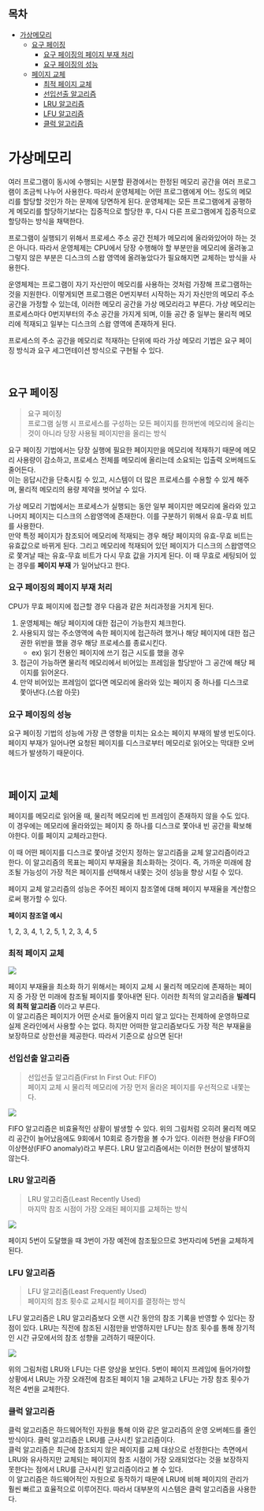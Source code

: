 ## 목차
- [가상메모리](#가상메모리)
  - [요구 페이징](#요구-페이징)
    - [요구 페이징의 페이지 부재 처리](#요구-페이징의-페이지-부재-처리)
    - [요구 페이징의 성능](#요구-페이징의-성능)
  - [페이지 교체](#페이지-교체)
    - [최적 페이지 교체](#최적-페이지-교체)
    - [선입선출 알고리즘](#선입선출-알고리즘)
    - [LRU 알고리즘](#lru-알고리즘)
    - [LFU 알고리즘](#lfu-알고리즘)
    - [클럭 알고리즘](#클럭-알고리즘)

# 가상메모리
여러 프로그램이 동시에 수행되는 시분할 환경에서는 한정된 메모리 공간을 여러 프로그램이 조금씩 나누어 사용한다. 따라서 운영체제는 어떤 프로그램에게 어느 정도의 메모리를 할당할 것인가 하는 문제에 당면하게 된다. 운영체제는 모든 프로그램에게 공평하게 메모리를 할당하기보다는 집중적으로 할당한 후, 다시 다른 프로그램에게 집중적으로 할당하는 방식을 채택한다.  

프로그램이 실행되기 위해서 프로세스 주소 공간 전체가 메모리에 올라와있어야 하는 것은 아니다. 따라서 운영체제는 CPU에서 당장 수행해야 할 부분만을 메모리에 올려놓고 그렇지 않은 부분은 디스크의 스왑 영역에 올려놓았다가 필요해지면 교체하는 방식을 사용한다.  

운영체제는 프로그램이 자기 자신만이 메모리를 사용하는 것처럼 가장해 프로그램하는 것을 지원한다. 이렇게되면 프로그램은 0번지부터 시작하는 자기 자신만의 메모리 주소 공간을 가정할 수 있는데, 이러한 메모리 공간을 가상 메모리라고 부른다. 가상 메모리는 프로세스마다 0번지부터의 주소 공간을 가지게 되며, 이들 공간 중 일부는 물리적 메모리에 적재되고 일부는 디스크의 스왑 영역에 존재하게 된다.  

프로세스의 주소 공간을 메모리로 적재하는 단위에 따라 가상 메모리 기법은 요구 페이징 방식과 요구 세그먼테이션 방식으로 구현될 수 있다.

<br>

## 요구 페이징
> 요구 페이징  
> 프로그램 실행 시 프로세스를 구성하는 모든 페이지를 한꺼번에 메모리에 올리는 것이 아니라 당장 사용될 페이지만을 올리는 방식

요구 페이징 기법에서는 당장 실행에 필요한 페이지만을 메모리에 적재하기 때문에 메모리 사용량이 감소하고, 프로세스 전체를 메모리에 올리는데 소요되는 입출력 오버헤드도 줄어든다.  
이는 응답시간을 단축시킬 수 있고, 시스템이 더 많은 프로세스를 수용할 수 있게 해주며, 물리적 메모리의 용량 제약을 벗어날 수 있다.  

가상 메모리 기법에서는 프로세스가 실행되는 동안 일부 페이지만 메모리에 올라와 있고 나머지 페이지는 디스크의 스왑영역에 존재한다. 이를 구분하기 위해서 유효-무효 비트를 사용한다.  
만약 특정 페이지가 참조되어 메모리에 적재되는 경우 해당 페이지의 유효-무효 비트는 유효값으로 바뀌게 된다. 그리고 메모리에 적재되어 있던 페이지가 디스크의 스왑영역으로 쫓겨날 때는 유효-무효 비트가 다시 무효 값을 가지게 된다. 이 때 무효로 세팅되어 있는 경우를 __페이지 부재__ 가 일어났다고 한다.  

### 요구 페이징의 페이지 부재 처리
CPU가 무효 페이지에 접근할 경우 다음과 같은 처리과정을 거치게 된다.  

1. 운영체제는 해당 페이지에 대한 접근이 가능한지 체크한다.
2. 사용되지 않는 주소영역에 속한 페이지에 접근하려 했거나 해당 페이지에 대한 접근 권한 위반을 했을 경우 해당 프로세스를 종료시킨다.
   - ex) 읽기 전용인 페이지에 쓰기 접근 시도를 했을 경우
3. 접근이 가능하면 물리적 메모리에서 비어있는 프레임을 할당받아 그 공간에 해당 페이지를 읽어온다.
4. 만약 비어있는 프레임이 없다면 메모리에 올라와 있는 페이지 중 하나를 디스크로 쫓아낸다.(스왑 아웃)

### 요구 페이징의 성능
요구 페이징 기법의 성능에 가장 큰 영향을 미치는 요소는 페이지 부재의 발생 빈도이다. 페이지 부재가 일어나면 요청된 페이지를 디스크로부터 메모리로 읽어오는 막대한 오버헤드가 발생하기 때문이다.

<br>

## 페이지 교체
페이지를 메모리로 읽어올 때, 물리적 메모리에 빈 프레임이 존재하지 않을 수도 있다. 이 경우에는 메모리에 올라와있는 페이지 중 하나를 디스크로 쫓아내 빈 공간을 확보해야한다. 이를 페이지 교체라고한다.  

이 때 어떤 페이지를 디스크로 쫓아낼 것인지 정하는 알고리즘을 교체 알고리즘이라고 한다. 이 알고리즘의 목표는 페이지 부재율을 최소화하는 것이다. 즉, 가까운 미래에 참조될 가능성이 가장 적은 페이지를 선택해서 내쫓는 것이 성능을 향상 시킬 수 있다.  

페이지 교체 알고리즘의 성능은 주어진 페이지 참조열에 대해 페이지 부재율을 계산함으로써 평가할 수 있다.

__페이지 참조열 예시__

1, 2, 3, 4, 1, 2, 5, 1, 2, 3, 4, 5

### 최적 페이지 교체

![](./images/2021-08-13-05-50-59.png)

페이지 부재율을 최소화 하기 위해서는 페이지 교체 시 물리적 메모리에 존재하는 페이지 중 가장 먼 미래에 참조될 페이지를 쫓아내면 된다. 이러한 최적의 알고리즘을 __빌레디의 최적 알고리즘__ 이라고 부른다.  
이 알고리즘은 페이지가 어떤 순서로 들어올지 미리 알고 있다는 전제하에 운영하므로 실제 온라인에서 사용할 수는 없다. 하지만 어떠한 알고리즘보다도 가장 적은 부재율을 보장하므로 상한선을 제공한다. 따라서 기준으로 삼으면 된다!

### 선입선출 알고리즘
> 선입선출 알고리즘(First In First Out: FIFO)  
> 페이지 교체 시 물리적 메모리에 가장 먼저 올라온 페이지를 우선적으로 내쫓는다.  

![](./images/2021-08-13-05-56-21.png)

FIFO 알고리즘은 비효율적인 상황이 발생할 수 있다. 위의 그림처럼 오히려 물리적 메모리 공간이 늘어났음에도 9회에서 10회로 증가함을 볼 수가 있다. 이러한 현상을 FIFO의 이상현상(FIFO anomaly)라고 부른다. LRU 알고리즘에서는 이러한 현상이 발생하지 않는다.

### LRU 알고리즘
> LRU 알고리즘(Least Recently Used)  
> 마지막 참조 시점이 가장 오래된 페이지를 교체하는 방식

![](./images/2021-08-13-05-58-56.png)

페이지 5번이 도달했을 때 3번이 가장 예전에 참조됬으므로 3번자리에 5번을 교체하게 된다.

### LFU 알고리즘
> LFU 알고리즘(Least Frequently Used)  
> 페이지의 참조 횟수로 교체시킬 페이지를 결정하는 방식

LFU 알고리즘은 LRU 알고리즘보다 오랜 시간 동안의 참조 기록을 반영할 수 있다는 장점이 있다. LRU는 직전에 참조된 시점만을 반영하지만 LFU는 참조 횟수를 통해 장기적인 시간 규모에서의 참조 성향을 고려하기 때문이다.

![](./images/2021-08-13-06-04-23.png)

위의 그림처럼 LRU와 LFU는 다른 양상을 보인다. 5번이 페이지 프레임에 들어가야할 상황에서 LRU는 가장 오래전에 참조된 페이지 1을 교체하고 LFU는 가장 참조 횟수가 적은 4번을 교체한다.  


### 클럭 알고리즘
클럭 알고리즘은 하드웨어적인 자원을 통해 이와 같은 알고리즘의 운영 오버헤드를 줄인 방식이다. 클럭 알고리즘은 LRU를 근사시킨 알고리즘이다.  
클럭 알고리즘은 최근에 참조되지 않은 페이지를 교체 대상으로 선정한다는 측면에서 LRU와 유사하지만 교체되는 페이지의 참조 시점이 가장 오래되었다는 것을 보장하지 못한다는 점에서 LRU를 근사시킨 알고리즘이라고 볼 수 있다.  
이 알고리즘은 하드웨어적인 자원으로 동작하기 때문에 LRU에 비해 페이지의 관리가 훨씬 빠르고 효율적으로 이루어진다. 따라서 대부분의 시스템은 클럭 알고리즘을 사용한다.
